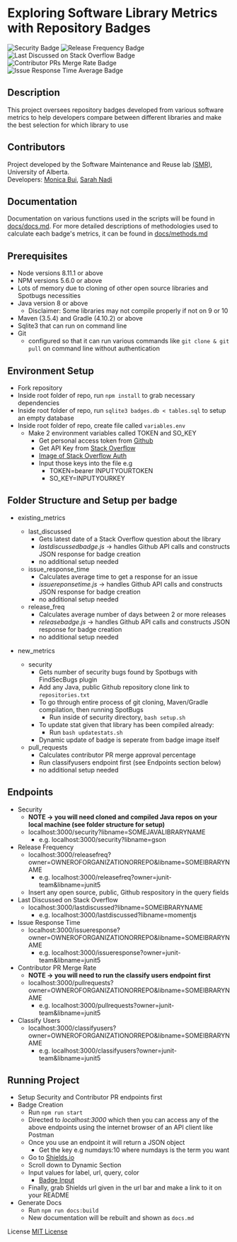 # Exploring Software Library Metrics with Repository Badges 
![Security Badge](https://img.shields.io/badge/dynamic/json.svg?label=FindSecurityBugs&url=http%3A%2F%2Ff213e4f1.ngrok.io%2Fsecurity%3Flibname%3Dgson&query=numbugs&colorB=orange)
![Release Frequency Badge](https://img.shields.io/badge/dynamic/json.svg?label=Release%20Frequency&url=http%3A%2F%2Ff213e4f1.ngrok.io%2Freleasefreq%3Flibname%3Dgson%26owner%3Dgoogle&query=numdays&colorB=blue)
![Last Discussed on Stack Overflow Badge](https://img.shields.io/badge/dynamic/json.svg?label=Last%20Discussed%20on%20Stack%20Overflow&url=http%3A%2F%2Ff213e4f1.ngrok.io%2Flastdiscussed%3Flibname%3Dgson&query=lastdate&colorB=9400D3)
![Contributor PRs Merge Rate Badge](https://img.shields.io/badge/dynamic/json.svg?label=Contributor%20PR%20Merge%20Rate&url=http%3A%2F%2Ff213e4f1.ngrok.io%2Fpullrequests%3Fowner%3Daxios%26libname%3Daxios&query=percentage&colorB=green)
![Issue Response Time Average Badge](https://img.shields.io/badge/dynamic/json.svg?label=Issue%20Response%20Time%20Average&url=http%3A%2F%2Ff213e4f1.ngrok.io%2Fissueresponse%3Fowner%3Daxios%26libname%3Daxios&query=responsetime&colorB=29C8A9)

## Description
This project oversees repository badges developed from various software metrics to help developers compare between different libraries and make the best selection for which library to use

## Contributors
Project developed by the Software Maintenance and Reuse lab [(SMR)](https://sarahnadi.org/smr/), University of Alberta. </br>
Developers: [Monica Bui](https://github.com/bui1), [Sarah Nadi](https://sarahnadi.org)

## Documentation
Documentation on various functions used in the scripts will be found in [docs/docs.md](docs/docs.md).
For more detailed descriptions of methodologies used to calculate each badge's metrics, it can be found in [docs/methods.md](docs/methods.md)

## Prerequisites
* Node versions 8.11.1 or above
* NPM versions 5.6.0 or above
* Lots of memory due to cloning of other open source libraries and Spotbugs necessities 
* Java version 8 or above
	* Disclaimer: Some libraries may not compile properly if not on 9 or 10
* Maven (3.5.4) and Gradle (4.10.2) or above
* Sqlite3 that can run on command line
* Git 
	* configured so that it can run various commands like `git clone & git pull` on command line without authentication

## Environment Setup
* Fork repository
* Inside root folder of repo, run `npm install` to grab necessary dependencies
* Inside root folder of repo, run `sqlite3 badges.db < tables.sql` to setup an empty database 
* Inside root folder of repo, create file called `variables.env`
	* Make 2 environment variables called TOKEN and SO_KEY
		* Get personal access token from [Github](https://github.com/settings/tokens)
		* Get API Key from [Stack Overflow](https://stackapps.com/apps/oauth/register)
		* [Image of Stack Overflow Auth](pictures/stackoverflowkey.png?raw=true)
		* Input those keys into the file e.g
			* TOKEN=bearer INPUTYOURTOKEN
			* SO_KEY=INPUTYOURKEY

## Folder Structure and Setup per badge
* existing_metrics
	* last_discussed
		* Gets latest date of a Stack Overflow question about the library
		* *lastdiscussedbadge.js* -> handles Github API calls and constructs JSON response for badge creation
		* no additional setup needed
	* issue_response_time
		* Calculates average time to get a response for an issue
		* *issuereponsetime.js* -> handles Github API calls and constructs JSON response for badge creation
		* no additional setup needed
	* release_freq
		* Calculates average number of days between 2 or more releases
		* *releasebadge.js* -> handles Github API calls and constructs JSON response for badge creation
		* no additional setup needed

* new_metrics
	* security
		* Gets number of security bugs found by Spotbugs with FindSecBugs plugin
		* Add any Java, public Github repository clone link to `repositories.txt`
		* To go through entire process of git cloning, Maven/Gradle compilation, then running SpotBugs
			* Run inside of security directory, `bash setup.sh`
		* To update stat given that library has been compiled already:
			* Run `bash updatestats.sh`
		* Dynamic update of badge is seperate from badge image itself <br/>
	* pull_requests
		* Calculates contributor PR merge approval percentage
		* Run classifyusers endpoint first (see Endpoints section below)
		* no additional setup needed

## Endpoints
* Security
	* **NOTE -> you will need cloned and compiled Java repos on your local machine (see folder structure for setup)**
	* localhost:3000/security?libname=SOMEJAVALIBRARYNAME
		* e.g. localhost:3000/security?libname=gson  
* Release Frequency
	* localhost:3000/releasefreq?owner=OWNEROFORGANIZATIONORREPO&libname=SOMEIBRARYNAME
		* e.g. localhost:3000/releasefreq?owner=junit-team&libname=junit5
	* Insert any open source, public, Github respository in the query fields    
* Last Discussed on Stack Overflow
	* localhost:3000/lastdiscussed?libname=SOMEIBRARYNAME
		* e.g. localhost:3000/lastdiscussed?libname=momentjs
* Issue Response Time
	* localhost:3000/issueresponse?owner=OWNEROFORGANIZATIONORREPO&libname=SOMEIBRARYNAME
		* e.g. localhost:3000/issueresponse?owner=junit-team&libname=junit5  
* Contributor PR Merge Rate
	* **NOTE -> you will need to run the classify users endpoint first**
	* localhost:3000/pullrequests?owner=OWNEROFORGANIZATIONORREPO&libname=SOMEIBRARYNAME
		* e.g. localhost:3000/pullrequests?owner=junit-team&libname=junit5    
* Classify Users 
	* localhost:3000/classifyusers?owner=OWNEROFORGANIZATIONORREPO&libname=SOMEIBRARYNAME
		* e.g. localhost:3000/classifyusers?owner=junit-team&libname=junit5   

## Running Project
* Setup Security and Contributor PR endpoints first
* Badge Creation
	* Run `npm run start`
	* Directed to *localhost:3000* which then you can access any of the above endpoints using the internet browser of an API client like Postman
	* Once you use an endpoint it will return a JSON object
		* Get the key e.g numdays:10 where numdays is the term you want
	* Go to [Shields.io](https://shields.io/#/)
	* Scroll down to Dynamic Section
	* Input values for label, url, query, color 
		* [Badge Input](pictures/shieldsioinput.png?raw=true)
	* Finally, grab Shields url given in the url bar and make a link to it on your README
* Generate Docs
	* Run `npm run docs:build`
	* New documentation will be rebuilt and shown as `docs.md`
		
License
[MIT License](LICENSE.md)
